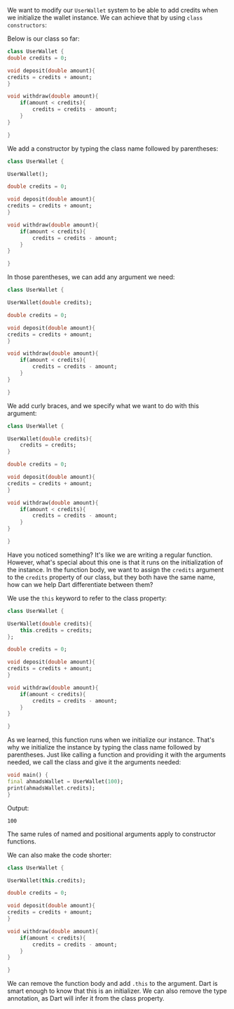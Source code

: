 We want to modify our `UserWallet` system to be able to add credits when we initialize the wallet instance. We can achieve that by using `class constructors`:

Below is our class so far:

```dart
class UserWallet {
double credits = 0;

void deposit(double amount){
credits = credits + amount;
}

void withdraw(double amount){
    if(amount < credits){
        credits = credits - amount;
    }
}

}
```

We add a constructor by typing the class name followed by parentheses:

```dart
class UserWallet {

UserWallet();

double credits = 0;

void deposit(double amount){
credits = credits + amount;
}

void withdraw(double amount){
    if(amount < credits){
        credits = credits - amount;
    }
}

}
```

In those parentheses, we can add any argument we need:

```dart
class UserWallet {

UserWallet(double credits);

double credits = 0;

void deposit(double amount){
credits = credits + amount;
}

void withdraw(double amount){
    if(amount < credits){
        credits = credits - amount;
    }
}

}
```

We add curly braces, and we specify what we want to do with this argument:

```dart
class UserWallet {

UserWallet(double credits){
    credits = credits;
}

double credits = 0;

void deposit(double amount){
credits = credits + amount;
}

void withdraw(double amount){
    if(amount < credits){
        credits = credits - amount;
    }
}

}
```

Have you noticed something? It's like we are writing a regular function. However, what's special about this one is that it runs on the initialization of the instance. In the function body, we want to assign the `credits` argument to the `credits` property of our class, but they both have the same name, how can we help Dart differentiate between them?

We use the `this` keyword to refer to the class property:

```dart
class UserWallet {

UserWallet(double credits){
    this.credits = credits;
};

double credits = 0;

void deposit(double amount){
credits = credits + amount;
}

void withdraw(double amount){
    if(amount < credits){
        credits = credits - amount;
    }
}

}
```

As we learned, this function runs when we initialize our instance. That's why we initialize the instance by typing the class name followed by parentheses. Just like calling a function and providing it with the arguments needed, we call the class and give it the arguments needed:

```dart
void main() {
final ahmadsWallet = UserWallet(100);
print(ahmadsWallet.credits);
}
```

Output:

```
100
```

The same rules of named and positional arguments apply to constructor functions.

We can also make the code shorter:

```dart
class UserWallet {

UserWallet(this.credits);

double credits = 0;

void deposit(double amount){
credits = credits + amount;
}

void withdraw(double amount){
    if(amount < credits){
        credits = credits - amount;
    }
}

}
```

We can remove the function body and add `.this` to the argument. Dart is smart enough to know that this is an initializer. We can also remove the type annotation, as Dart will infer it from the class property.
